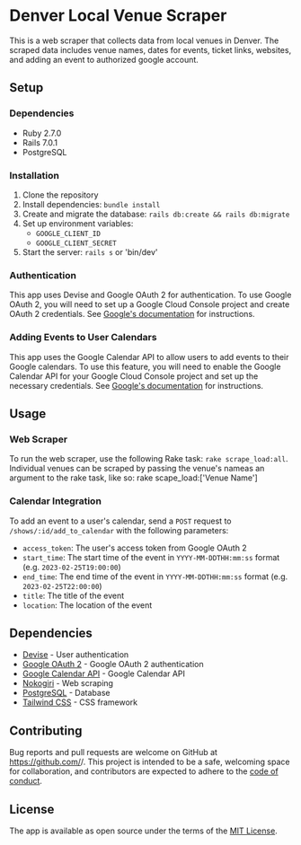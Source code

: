 # Denver Local Venue Scraper

This is a web scraper that collects data from local venues in Denver. The scraped data includes venue names, dates for events, ticket links, websites, and adding an event to authorized google account.

## Setup

### Dependencies

* Ruby 2.7.0
* Rails 7.0.1
* PostgreSQL

### Installation

1. Clone the repository
2. Install dependencies: `bundle install`
3. Create and migrate the database: `rails db:create && rails db:migrate`
4. Set up environment variables:
   * `GOOGLE_CLIENT_ID`
   * `GOOGLE_CLIENT_SECRET`
5. Start the server: `rails s` or 'bin/dev'

### Authentication

This app uses Devise and Google OAuth 2 for authentication. To use Google OAuth 2, you will need to set up a Google Cloud Console project and create OAuth 2 credentials. See [Google's documentation](https://developers.google.com/identity/protocols/oauth2) for instructions.

### Adding Events to User Calendars

This app uses the Google Calendar API to allow users to add events to their Google calendars. To use this feature, you will need to enable the Google Calendar API for your Google Cloud Console project and set up the necessary credentials. See [Google's documentation](https://developers.google.com/calendar/api/v3/quickstart/js) for instructions.

## Usage

### Web Scraper

To run the web scraper, use the following Rake task: `rake scrape_load:all`. Individual venues can be scraped by passing the venue's nameas an argument to the rake task, like so: rake scape_load:['Venue Name']

### Calendar Integration

To add an event to a user's calendar, send a `POST` request to `/shows/:id/add_to_calendar` with the following parameters:
* `access_token`: The user's access token from Google OAuth 2
* `start_time`: The start time of the event in `YYYY-MM-DDTHH:mm:ss` format (e.g. `2023-02-25T19:00:00`)
* `end_time`: The end time of the event in `YYYY-MM-DDTHH:mm:ss` format (e.g. `2023-02-25T22:00:00`)
* `title`: The title of the event
* `location`: The location of the event

## Dependencies

* [Devise](https://github.com/heartcombo/devise) - User authentication
* [Google OAuth 2](https://github.com/zquestz/omniauth-google-oauth2) - Google OAuth 2 authentication
* [Google Calendar API](https://developers.google.com/calendar/api/v3/reference) - Google Calendar API
* [Nokogiri](https://github.com/sparklemotion/nokogiri) - Web scraping
* [PostgreSQL](https://www.postgresql.org/) - Database
* [Tailwind CSS](https://tailwindcss.com/) - CSS framework

## Contributing

Bug reports and pull requests are welcome on GitHub at https://github.com/<username>/<repository>. This project is intended to be a safe, welcoming space for collaboration, and contributors are expected to adhere to the [code of conduct](CODE_OF_CONDUCT.md).

## License

The app is available as open source under the terms of the [MIT License](https://opensource.org/licenses/MIT).
